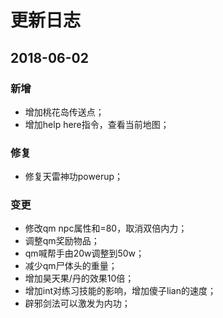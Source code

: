 # 更新日志

## 2018-06-02

### 新增

* 增加桃花岛传送点；
* 增加help here指令，查看当前地图；

### 修复

* 修复天雷神功powerup；

### 变更

* 修改qm npc属性和=80，取消双倍内力；
* 调整qm奖励物品；
* qm喊帮手由20w调整到50w；
* 减少qm尸体头的重量；
* 增加昊天果/丹的效果10倍；
* 增加int对练习技能的影响，增加傻子lian的速度；
* 辟邪剑法可以激发为内功；
